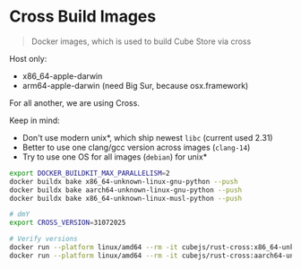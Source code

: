 Cross Build Images
==================

> Docker images, which is used to build Cube Store via cross

Host only:

- x86_64-apple-darwin
- arm64-apple-darwin (need Big Sur, because osx.framework)

For all another, we are using Cross.

Keep in mind:

- Don't use modern unix*, which ship newest `libc` (current used 2.31)
- Better to use one clang/gcc version across images (`clang-14`)
- Try to use one OS for all images (`debian`) for unix*

```sh
export DOCKER_BUILDKIT_MAX_PARALLELISM=2
docker buildx bake x86_64-unknown-linux-gnu-python --push
docker buildx bake aarch64-unknown-linux-gnu-python --push
docker buildx bake x86_64-unknown-linux-musl-python --push

# dmY
export CROSS_VERSION=31072025

# Verify versions
docker run --platform linux/amd64 --rm -it cubejs/rust-cross:x86_64-unknown-linux-gnu-$CROSS_VERSION cc --version
docker run --platform linux/amd64 --rm -it cubejs/rust-cross:aarch64-unknown-linux-gnu-$CROSS_VERSION cc --version
```
